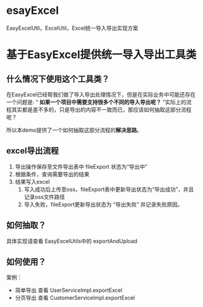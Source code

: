 # esayExcel
EasyExcelUtli，ExcelUtil，Excel统一导入导出实现方案

# 基于EasyExcel提供统一导入导出工具类

## 什么情况下使用这个工具类？
在EasyExcel已经帮我们做了导入导出处理情况下，但是在实际业务中可能还存在一个问题是:
“ **如果一个项目中需要支持很多个不同的导入导出呢？** ”实际上的流程其实都是差不多的，只是导出的内容不一致而已，那应该如何抽取这部分流程呢？

所以本demo提供了一个如何抽取这部分流程的**解决思路**。

## excel导出流程
1. 导出操作保存至文件导出表中 fileExport 状态为“导出中”
2. 根据条件，查询需要导出的结果
3. 结果写入excel
   1. 写入成功后上传至oss，fileExport表中更新导出状态为“导出成功”，并且记录oss文件路径
   2. 导入失败，fileExport更新导出状态为 “导出失败” 并记录失败原因。

## 如何抽取？
具体实现请查看 EasyExcelUtils中的 exportAndUpload

## 如何使用？

案例：

* 简单导出 查看 UserServiceImpl.exportExcel
* 分页导出 查看 CustomerServiceImpl.exportExcel
